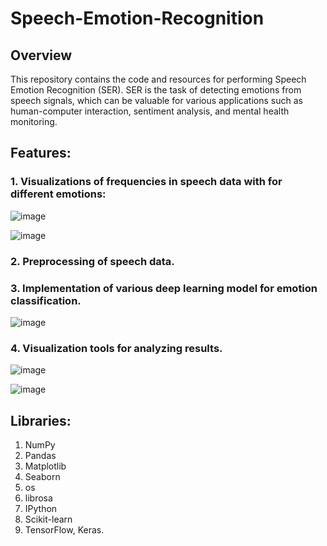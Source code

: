 # Speech-Emotion-Recognition
## Overview
This repository contains the code and resources for performing Speech Emotion Recognition (SER). SER is the task of detecting emotions from speech signals, which can be valuable for various applications such as human-computer interaction, sentiment analysis, and mental health monitoring.

## Features:
### 1. Visualizations of frequencies in speech data with for different emotions:
![image](https://github.com/muhammadmehdi89/Speech-Emotion-Recognition/assets/142395586/0693ae42-ac8f-444c-91ef-28039e691fae)

![image](https://github.com/muhammadmehdi89/Speech-Emotion-Recognition/assets/142395586/7eb5fb3c-5048-41b7-81b9-a509e2113e46)

### 2. Preprocessing of speech data.

### 3. Implementation of various deep learning model for emotion classification.
  ![image](https://github.com/muhammadmehdi89/Speech-Emotion-Recognition/assets/142395586/07e8908d-9f15-4824-b835-8c0759cdaab5)

### 4. Visualization tools for analyzing results.
![image](https://github.com/muhammadmehdi89/Speech-Emotion-Recognition/assets/142395586/29dc41d4-20cf-449a-89c9-371ccf6efcaf)

![image](https://github.com/muhammadmehdi89/Speech-Emotion-Recognition/assets/142395586/4f8ba67c-9930-4c60-b4b6-4427376e7fa0)

## Libraries: 
1. NumPy
2. Pandas
3. Matplotlib
4. Seaborn
5. os
6. librosa
7. IPython
8. Scikit-learn
9. TensorFlow, Keras.
   
